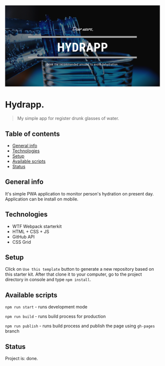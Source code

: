 ![cover](public/hydrapp.png)

# Hydrapp.
> My simple app for register drunk glasses of water.

## Table of contents
* [General info](#general-info)
* [Technologies](#technologies)
* [Setup](#setup)
* [Available scripts](#available-scripts)
* [Status](#status)

## General info
It's simple PWA application to monitor person's hydration on present day. Application can be install on mobile. 

## Technologies
* WTF Webpack starterkit
* HTML + CSS + JS
* GitHub API
* CSS Grid

## Setup
Click on `Use this template` button to generate a new repository based on this starter kit. After that clone it to your computer, go to the project directory in console and type `npm install`.

## Available scripts

`npm run start` - runs development mode

`npm run build` - runs build process for production

`npm run publish` - runs build process and publish the page using `gh-pages` branch

## Status
Project is: done.
